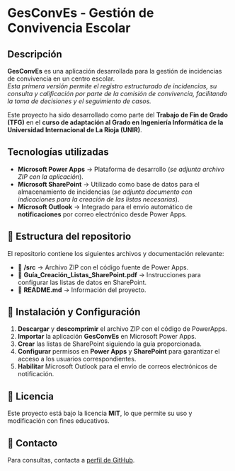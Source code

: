 # GesConvEs - Gestión de Convivencia Escolar

## **Descripción**
**GesConvEs** es una aplicación desarrollada para la gestión de incidencias de convivencia en un centro escolar.  
_Esta primera versión permite el registro estructurado de incidencias, su consulta y calificación por parte de la comisión de convivencia, facilitando la toma de decisiones y el seguimiento de casos._

Este proyecto ha sido desarrollado como parte del **Trabajo de Fin de Grado (TFG)** en el **curso de adaptación al Grado en Ingeniería Informática de la Universidad Internacional de La Rioja (UNIR)**.

## **Tecnologías utilizadas**
- **Microsoft Power Apps** → Plataforma de desarrollo (_se adjunta archivo ZIP con la aplicación_).
- **Microsoft SharePoint** → Utilizado como base de datos para el almacenamiento de incidencias (_se adjunta documento con indicaciones para la creación de las listas necesarias_).
- **Microsoft Outlook** → Integrado para el envío automático de **notificaciones** por correo electrónico desde Power Apps.

## 📂 **Estructura del repositorio**
El repositorio contiene los siguientes archivos y documentación relevante:

- 📂 **/src** → Archivo ZIP con el código fuente de Power Apps.
- 📄 **Guía_Creación_Listas_SharePoint.pdf** → Instrucciones para configurar las listas de datos en SharePoint.
- 📄 **README.md** → Información del proyecto.

## 🔧 **Instalación y Configuración**
1. **Descargar** y **descomprimir** el archivo ZIP con el código de PowerApps.
2. **Importar** la aplicación **GesConvEs** en Microsoft Power Apps.
3. **Crear** las listas de SharePoint siguiendo la guía proporcionada.
4. **Configurar** permisos en **Power Apps** y **SharePoint** para garantizar el acceso a los usuarios correspondientes.
5. **Habilitar** Microsoft Outlook para el envío de correos electrónicos de notificación.

## 📄 **Licencia**
Este proyecto está bajo la licencia **MIT**, lo que permite su uso y modificación con fines educativos.

## 📩 **Contacto**
Para consultas, contacta a [perfil de GitHub](https://github.com/OscarLGomez).
